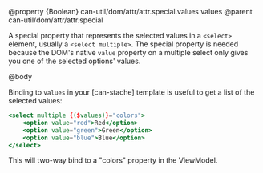 @property {Boolean} can-util/dom/attr/attr.special.values values
@parent can-util/dom/attr/attr.special

A special property that represents the selected values in a `<select>` element, usually a `<select multiple>`. The special property is needed because the DOM's native `value` property on a multiple select only gives you one of the selected options' values.

@body

Binding to `values` in your [can-stache] template is useful to get a list of the selected values:

```handlebars
<select multiple {($values)}="colors">
	<option value="red">Red</option>
	<option value="green">Green</option>
	<option value="blue">Blue</option>
</select>
```

This will two-way bind to a "colors" property in the ViewModel.
